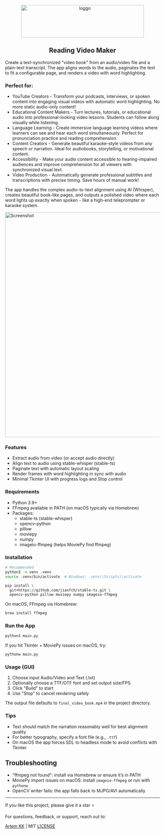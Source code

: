 <p align="center">
  <img width="400" height="106" alt="loggo" src="https://github.com/user-attachments/assets/a8939a4a-3a1c-43f3-a78e-1c95cd7b3ed5" />
</p>

<h2 align="center">Reading Video Maker</h2>


Create a text-synchronized "video book" from an audio/video file and a plain-text transcript. The app aligns words to the audio, paginates the text to fit a configurable page, and renders a video with word highlighting.

### Perfect for:

- YouTube Creators - Transform your podcasts, interviews, or spoken content into engaging visual videos with automatic word highlighting. No more static audio-only content!
- Educational Content Makers - Turn lectures, tutorials, or educational audio into professional-looking video lessons. Students can follow along visually while listening.
- Language Learning - Create immersive language learning videos where learners can see and hear each word simultaneously. Perfect for pronunciation practice and reading comprehension.
- Content Creators - Generate beautiful karaoke-style videos from any speech or narration. Ideal for audiobooks, storytelling, or motivational content.
- Accessibility - Make your audio content accessible to hearing-impaired audiences and improve comprehension for all viewers with synchronized visual text.
- Video Production - Automatically generate professional subtitles and transcriptions with precise timing. Save hours of manual work!

The app handles the complex audio-to-text alignment using AI (Whisper), creates beautiful book-like pages, and outputs a polished video where each word lights up exactly when spoken - like a high-end teleprompter or karaoke system.

<img width="902" height="730" alt="Screenshot" src="https://github.com/user-attachments/assets/469dc896-5097-4969-85db-dc6489fd08ec" />


### Features
- Extract audio from video (or accept audio directly)
- Align text to audio using stable-whisper (stable-ts)
- Paginate text with automatic layout scaling
- Render frames with word highlighting in sync with audio
- Minimal Tkinter UI with progress logs and Stop control

### Requirements
- Python 3.9+
- FFmpeg available in PATH (on macOS typically via Homebrew)
- Packages:
  - stable-ts (stable-whisper)
  - opencv-python
  - pillow
  - moviepy
  - numpy
  - imageio-ffmpeg (helps MoviePy find ffmpeg)

### Installation
```bash
# Recommended
python3 -m venv .venv
source .venv/bin/activate  # Windows: .venv\\Scripts\\activate

pip install \
  git+https://github.com/jianfch/stable-ts.git \
  opencv-python pillow moviepy numpy imageio-ffmpeg
```

On macOS, FFmpeg via Homebrew:
```bash
brew install ffmpeg
```

### Run the App
```bash
python3 main.py
```
If you hit Tkinter + MoviePy issues on macOS, try:
```bash
pythonw main.py
```

### Usage (GUI)
1. Choose input Audio/Video and Text (.txt)
2. Optionally choose a TTF/OTF font and set output size/FPS
3. Click "Build" to start
4. Use "Stop" to cancel rendering safely

The output file defaults to `final_video_book.mp4` in the project directory.

### Tips
- Text should match the narration reasonably well for best alignment quality
- For better typography, specify a font file (e.g., `.ttf`)
- On macOS the app forces SDL to headless mode to avoid conflicts with Tkinter

## Troubleshooting
- "ffmpeg not found": install via Homebrew or ensure it’s in PATH
- MoviePy import issues on macOS: install `imageio-ffmpeg` or run with `pythonw`
- OpenCV writer fails: the app falls back to MJPG/AVI automatically


---

If you like this project, please give it a star ⭐

For questions, feedback, or support, reach out to:

[Artem KK](https://www.linkedin.com/in/kazkozdev/) | MIT [LICENSE](LICENSE) 
